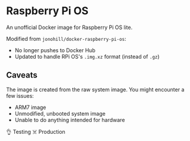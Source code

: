 # Raspberry Pi OS

An unofficial Docker image for Raspberry Pi OS lite.

Modified from `jonohill/docker-raspberry-pi-os`:
* No longer pushes to Docker Hub
* Updated to handle RPi OS's `.img.xz` format (instead of `.gz`)

## Caveats

The image is created from the raw system image. You might encounter a few issues:

- ARM7 image
- Unmodified, unbooted system image
- Unable to do anything intended for hardware

👌 Testing
☠️ Production
